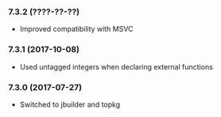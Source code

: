### 7.3.2 (????-??-??)

  * Improved compatibility with MSVC


### 7.3.1 (2017-10-08)

  * Used untagged integers when declaring external functions


### 7.3.0 (2017-07-27)

  * Switched to jbuilder and topkg
